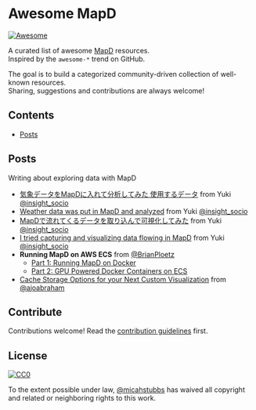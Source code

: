 # Awesome MapD 

[![Awesome](https://cdn.rawgit.com/sindresorhus/awesome/d7305f38d29fed78fa85652e3a63e154dd8e8829/media/badge.svg)](https://github.com/sindresorhus/awesome)


A curated list of awesome [MapD](https://www.mapd.com/) resources.  
Inspired by the `awesome-*` trend on GitHub.

The goal is to build a categorized community-driven collection of well-known resources.  
Sharing, suggestions and contributions are always welcome!


## Contents

- [Posts](#Posts)

## Posts

Writing about exploring data with MapD

- [気象データをMapDに入れて分析してみた 
使用するデータ](https://www.insight-tec.com/blog/technical/20171114_mapd) from Yuki [@insight_socio](https://twitter.com/insight_socio)  
- [Weather data was put in MapD and analyzed](https://www.insight-tec.com/blog/technical/20171114_mapd) from Yuki [@insight_socio](https://twitter.com/insight_socio)  
- [MapDで流れてくるデータを取り込んで可視化してみた](https://www.insight-tec.com/blog/technical/20171101_mapd) from Yuki [@insight_socio](https://twitter.com/insight_socio)  
- [I tried capturing and visualizing data flowing in MapD](https://www.insight-tec.com/blog/technical/20171101_mapd) from Yuki [@insight_socio](https://twitter.com/insight_socio)  
- **Running MapD on AWS ECS** from [@BrianPloetz](https://twitter.com/brianploetz)  
  - [Part 1: Running MapD on Docker](https://medium.com/ground-signal-engineering/running-mapd-on-aws-ecs-part1-ea505c056f58)
  - [Part 2: GPU Powered Docker Containers on ECS](https://medium.com/ground-signal-engineering/running-mapd-on-aws-ecs-part2-4fd159d31b35)
- [Cache Storage Options for your Next Custom Visualization](https://medium.com/@ajoabraham/cache-storage-options-for-your-next-custom-visualization-818ee0ee93cc) from [@ajoabraham](https://twitter.com/@ajoabraham)

## Contribute

Contributions welcome! Read the [contribution guidelines](contributing.md) first.


## License

[![CC0](http://mirrors.creativecommons.org/presskit/buttons/88x31/svg/cc-zero.svg)](http://creativecommons.org/publicdomain/zero/1.0)

To the extent possible under law, [@micahstubbs](https://twitter.com/micahstubbs) has waived all copyright and
related or neighboring rights to this work.
